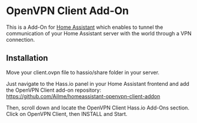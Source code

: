 # OpenVPN Client Add-On

This is a Add-On for [Home Assistant](https://www.home-assistant.io) which enables to tunnel the communication of your Home Assistant server with the world through a VPN connection.

## Installation

Move your client.ovpn file to hassio/share folder in your server.

Just navigate to the Hass.io panel in your Home Assistant frontend and add the OpenVPN Client add-on repository: https://github.com/Ailme/homeassistant-openvpn-client-addon

Then, scroll down and locate the OpenVPN Client Hass.io Add-Ons section. Click on OpenVPN Client, then INSTALL and Start.
